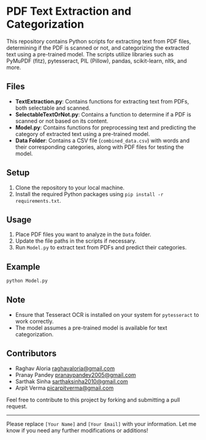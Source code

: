 # PDF Text Extraction and Categorization

This repository contains Python scripts for extracting text from PDF files, determining if the PDF is scanned or not, and categorizing the extracted text using a pre-trained model. The scripts utilize libraries such as PyMuPDF (fitz), pytesseract, PIL (Pillow), pandas, scikit-learn, nltk, and more.

## Files

- **TextExtraction.py**: Contains functions for extracting text from PDFs, both selectable and scanned.
- **SelectableTextOrNot.py**: Contains a function to determine if a PDF is scanned or not based on its content.
- **Model.py**: Contains functions for preprocessing text and predicting the category of extracted text using a pre-trained model.
- **Data Folder**: Contains a CSV file (`combined_data.csv`) with words and their corresponding categories, along with PDF files for testing the model.

## Setup

1. Clone the repository to your local machine.
2. Install the required Python packages using `pip install -r requirements.txt`.

## Usage

1. Place PDF files you want to analyze in the `Data` folder.
2. Update the file paths in the scripts if necessary.
3. Run `Model.py` to extract text from PDFs and predict their categories.

## Example

```bash
python Model.py
```

## Note

- Ensure that Tesseract OCR is installed on your system for `pytesseract` to work correctly.
- The model assumes a pre-trained model is available for text categorization.

## Contributors

- Raghav Aloria raghavaloria@gmail.com
- Pranay Pandey pranaypandey2005@gmail.com
- Sarthak Sinha sarthaksinha2010@gmail.com
- Arpit Verma picarpitverma@gmail.com

Feel free to contribute to this project by forking and submitting a pull request.

---

Please replace `[Your Name]` and `[Your Email]` with your information. Let me know if you need any further modifications or additions!
